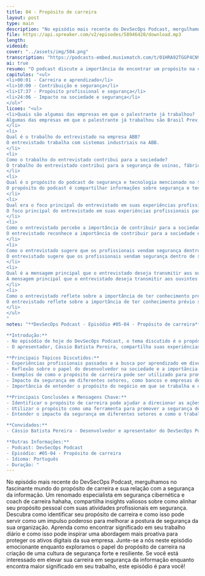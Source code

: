 ```yaml
---
title: 04 - Propósito de carreira
layout: post
type: main
description: "No episódio mais recente do DevSecOps Podcast, mergulhamos no fascinante mundo do propósito de carreira e sua relação com a segurança da informação. Um renomado especialista em segurança cibernética e coach de carreira hahaha, compartilha insights valiosos sobre como alinhar seu propósito pessoal com suas atividades profissionais em segurança. Descubra como identificar seu propósito de carreira e como isso pode servir como um impulso poderoso para melhorar a postura de segurança da sua organização. Aprenda como encontrar significado em seu trabalho diário e como isso pode inspirar uma abordagem mais proativa para proteger os ativos digitais da sua empresa. Junte-se a nós neste episódio emocionante enquanto exploramos o papel do propósito de carreira na criação de uma cultura de segurança forte e resiliente. Se você está interessado em elevar sua carreira em segurança da informação enquanto encontra maior significado em seu trabalho, este episódio é para você!"
file: https://api.spreaker.com/v2/episodes/58946420/download.mp3
length: 
videoid: 
cover: "../assets/img/504.png"
transcription: "https://podcasts-embed.musixmatch.com/t/01HRA92TGGP4CN9262V24FKJQN.srt"
ai: true
resumo: "O podcast discute a importância de encontrar um propósito na carreira, além de apenas ganhar dinheiro e aprender. O palestrante, Cássio Batista Pereira, compartilha sua experiência em diversas empresas e como percebeu a importância de contribuir para a sociedade através do seu trabalho como desenvolvedor. Ele destaca a importância de vender segurança dentro da empresa, protegendo a sociedade e garantindo a qualidade dos produtos e serviços oferecidos. Cássio enfatiza a necessidade de entender o propósito do negócio em que se trabalha e como isso pode impactar positivamente a sociedade. Ele encoraja os profissionais a identificarem seu papel na proteção da empresa e a contribuírem para um ambiente mais seguro. A mensagem principal é entender o propósito do trabalho e utilizá-lo como uma forma de vender segurança dentro da empresa, visando o bem-estar da sociedade"
capitulos: "<ul>
<li>00:01 - Carreira e aprendizado</li>
<li>10:00 - Contribuição e segurança</li>
<li>17:37 - Propósito profissional e segurança</li>
<li>24:06 - Impacto na sociedade e segurança</li>
</ul>"
licoes: "<ul>
<li>Quais são algumas das empresas em que o palestrante já trabalhou?
Algumas das empresas em que o palestrante já trabalhou são Brasil Prev, Banco Mercedes Benz, CVC, Serasa, Anhanguera, entre outras.
</li>
<li>
Qual é o trabalho do entrevistado na empresa ABB?
O entrevistado trabalha com sistemas industriais na ABB.
</li>
<li>
Como o trabalho do entrevistado contribui para a sociedade?
O trabalho do entrevistado contribui para a segurança de usinas, fábricas e sistemas críticos, garantindo o funcionamento adequado e protegendo contra invasões.
</li>
<li>
Qual é o propósito do podcast de segurança e tecnologia mencionado no texto?
O propósito do podcast é compartilhar informações sobre segurança e tecnologia, ajudando os ouvintes a entender como vender segurança e ficar mais tranquilos nesse aspecto.
</li>
<li>
Qual era o foco principal do entrevistado em suas experiências profissionais passadas?
O foco principal do entrevistado em suas experiências profissionais passadas era aprender e ganhar dinheiro, sem necessariamente ter um propósito social como motivador principal.
</li>
<li>
Como o entrevistado percebe a importância de contribuir para a sociedade em seu trabalho?
O entrevistado reconhece a importância de contribuir para a sociedade em seu trabalho, mencionando exemplos como trabalhar em uma empresa de proteção de crédito e a responsabilidade de garantir a segurança dos sistemas para proteger os clientes.
</li>
<li>
Como o entrevistado sugere que os profissionais vendam segurança dentro de suas empresas?
O entrevistado sugere que os profissionais vendam segurança dentro de suas empresas ao relacionar o propósito do trabalho com a proteção da sociedade, destacando a importância de investir em segurança para evitar possíveis impactos negativos.
</li>
<li>
Qual é a mensagem principal que o entrevistado deseja transmitir aos ouvintes?
A mensagem principal que o entrevistado deseja transmitir aos ouvintes é a importância de entender o propósito do trabalho e utilizá-lo como meio para promover a segurança, tanto dentro da empresa quanto para a sociedade em geral.
</li>
<li>
Como o entrevistado reflete sobre a importância de ter conhecimento prévio sobre o propósito do trabalho?
O entrevistado reflete sobre a importância de ter conhecimento prévio sobre o propósito do trabalho, mencionando que, se tivesse essa compreensão anteriormente, talvez não teria passado por tantas experiências profissionais sem um propósito claro.
</li>
</ul>
"
notes: "**DevSecOps Podcast - Episódio #05-04 - Propósito de carreira**

**Introdução:**
- No episódio de hoje do DevSecOps Podcast, o tema discutido é o propósito de carreira e como ele pode influenciar a segurança e proteção da sociedade.
- O apresentador, Cássio Batista Pereira, compartilha suas experiências profissionais e reflete sobre a importância de ter um propósito além de ganhar dinheiro e aprender.

**Principais Tópicos Discutidos:**
- Experiências profissionais passadas e a busca por aprendizado em diversas empresas.
- Reflexão sobre o papel do desenvolvedor na sociedade e a importância de contribuir para um ambiente mais seguro.
- Exemplos de como o propósito de carreira pode ser utilizado para promover a segurança dentro das empresas.
- Impacto da segurança em diferentes setores, como bancos e empresas de delivery.
- Importância de entender o propósito do negócio em que se trabalha e como isso pode influenciar a abordagem em relação à segurança.

**Principais Conclusões e Mensagens Chave:**
- Identificar o propósito de carreira pode ajudar a direcionar as ações profissionais para contribuir para uma sociedade mais segura.
- Utilizar o propósito como uma ferramenta para promover a segurança dentro das empresas e conscientizar sobre a importância desse aspecto.
- Entender o impacto da segurança em diferentes setores e como o trabalho de um desenvolvedor pode influenciar diretamente a proteção da sociedade.

**Convidados:**
- Cássio Batista Pereira - Desenvolvedor e apresentador do DevSecOps Podcast.

**Outras Informações:**
- Podcast: DevSecOps Podcast
- Episódio: #05-04 - Propósito de carreira
- Idioma: Português
- Duração: "
---
```


No episódio mais recente do DevSecOps Podcast, mergulhamos no fascinante mundo do propósito de carreira e sua relação com a segurança da informação. Um renomado especialista em segurança cibernética e coach de carreira hahaha, compartilha insights valiosos sobre como alinhar seu propósito pessoal com suas atividades profissionais em segurança. Descubra como identificar seu propósito de carreira e como isso pode servir como um impulso poderoso para melhorar a postura de segurança da sua organização. Aprenda como encontrar significado em seu trabalho diário e como isso pode inspirar uma abordagem mais proativa para proteger os ativos digitais da sua empresa. Junte-se a nós neste episódio emocionante enquanto exploramos o papel do propósito de carreira na criação de uma cultura de segurança forte e resiliente. Se você está interessado em elevar sua carreira em segurança da informação enquanto encontra maior significado em seu trabalho, este episódio é para você!